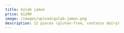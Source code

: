 ```yaml
---
title: Gulab jamun
price: $1200
image: /images/upload/gulab-jamun.png
description: 12 pieces (gluten-free, contains dairy)
---
```

